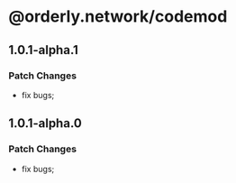 # @orderly.network/codemod

## 1.0.1-alpha.1

### Patch Changes

- fix bugs;

## 1.0.1-alpha.0

### Patch Changes

- fix bugs;

